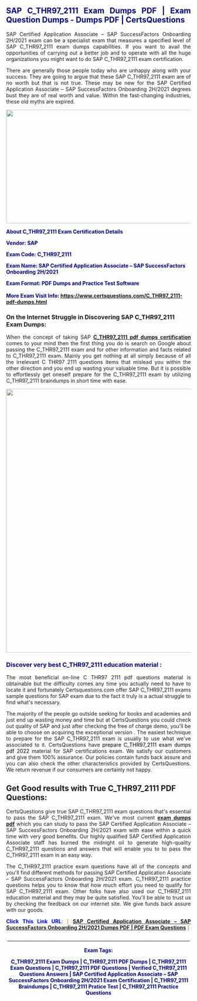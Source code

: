 <h2 style="text-align: justify;"><span style="color: #000080;">SAP C_THR97_2111 Exam Dumps PDF | Exam Question Dumps - Dumps PDF | CertsQuestions</span></h2>
<p style="text-align: justify;">SAP Certified Application Associate – SAP SuccessFactors Onboarding 2H/2021 exam can be a specialist exam that measures a specified level of SAP  C_THR97_2111 exam dumps capabilities. If you want to avail the opportunities of carrying out a better job and to operate with all the huge organizations you might want to do SAP C_THR97_2111 exam certification.</p>
<p style="text-align: justify;">There are generally those people today who are unhappy along with your success. They are going to argue that these SAP  C_THR97_2111 exam are of no worth but that is not true. These may be new for the SAP Certified Application Associate – SAP SuccessFactors Onboarding 2H/2021 degrees bust they are of real worth and value. Within the fast-changing industries, these old myths are expired.</p>
<p><img style="display: block; margin-left: auto; margin-right: auto;" src="https://i.imgur.com/eaP4ae9.png" width="840" height="310" /></p>
<p><span style="color: #000080;"><strong>About C_THR97_2111 Exam Certification Details</strong></span></p>
<p><span style="color: #000080;"><strong>Vendor: SAP<br /></strong></span></p>
<p><span style="color: #000080;"><strong>Exam Code: C_THR97_2111</strong></span></p>
<p><span style="color: #000080;"><strong>Exam Name: SAP Certified Application Associate – SAP SuccessFactors Onboarding 2H/2021</strong></span></p>
<p><span style="color: #000080;"><strong>Exam Format: PDF Dumps and Practice Test Software<br /><br />More Exam Visit Info: <span style="color: #ff6600;"><a href="https://www.certsquestions.com/C_THR97_2111-pdf-dumps.html">https://www.certsquestions.com/C_THR97_2111-pdf-dumps.html</a></span></strong></span></p>
<h3>On the Internet Struggle in Discovering SAP C_THR97_2111 Exam Dumps:</h3>
<p style="text-align: justify;">When the concept of taking SAP <a href="https://www.certsquestions.com/C_THR97_2111-pdf-dumps.html"><strong> C_THR97_2111 pdf dumps certification</strong></a> comes to your mind then the first thing you do is search on Google about passing the C_THR97_2111 exam and for other information and facts related to C_THR97_2111 exam. Mainly you get nothing at all simply because of all the irrelevant C THR97 2111 questions items that mislead you within the other direction and you end up wasting your valuable time. But it is possible to effortlessly get oneself prepare for the C_THR97_2111 exam by utilizing C_THR97_2111 braindumps in short time with ease.</p>
<p><a href="https://www.certsquestions.com/C_THR97_2111-pdf-dumps.html"><img style="display: block; margin-left: auto; margin-right: auto;" src="https://i.imgur.com/pxhoKQ2.png" width="720" /></a></p>
<h3><span style="color: #000080;">Discover very best  C_THR97_2111 education material :</span></h3>
<p style="text-align: justify;">The most beneficial on-line C THR97 2111 pdf questions material is obtainable but the difficulty comes any time you actually need to have to locate it and fortunately Certsquestions.com offer SAP C_THR97_2111 exams sample questions for SAP  exam due to the fact it truly is a actual struggle to find what's necessary.</p>
<p style="text-align: justify;">The majority of the people go outside seeking for books and academies and just end up wasting money and time but at CertsQuestions you could check out quality of SAP  and just after checking the free of charge demo, you'll be able to choose on acquiring the exceptional version . The easiest technique to prepare for the SAP C_THR97_2111 exam is usually to use what we've associated to it. CertsQuestions have <span style="color: #000000;">prepare C_THR97_2111 exam dumps pdf 2022</span> material for SAP certifications exam. We satisfy our customers and give them 100% assurance. Our policies contain funds back assure and you can also check the other characteristics provided by CertsQuestions. We return revenue if our consumers are certainly not happy.</p>
<h2>Get Good results with True C_THR97_2111 PDF Questions:</h2>
<p style="text-align: justify;">CertsQuestions give true SAP C_THR97_2111 exam questions that's essential to pass the SAP  C_THR97_2111 exam. We've most current<strong>&nbsp;<a href="https://www.certsquestions.com/">exam dumps pdf</a></strong>&nbsp;which you can study to pass the SAP Certified Application Associate – SAP SuccessFactors Onboarding 2H/2021 exam with ease within a quick time with very good benefits. Our highly qualified SAP Certified Application Associate staff has burned the midnight oil to generate high-quality C_THR97_2111 questions and answers that will enable you to to pass the C_THR97_2111 exam in an easy way.</p>
<p style="text-align: justify;">The C_THR97_2111 practice exam questions have all of the concepts and you'll find different methods for passing SAP Certified Application Associate – SAP SuccessFactors Onboarding 2H/2021 exam. C_THR97_2111 practice questions helps you to know that how much effort you need to qualify for SAP  C_THR97_2111 exam. Other folks have also used our C_THR97_2111 education material and they may be quite satisfied. You'll be able to trust us by checking the feedback on our internet site. We give funds back assure with our goods.</p>
<p style="text-align: justify;"><span style="color: #0000ff;"><strong>Click This Link URL</strong>:</span> <span style="color: #ff6600;">[ <strong><a href="https://www.certsquestions.com/sap-certified-application-associate-certification.html">SAP Certified Application Associate – SAP SuccessFactors Onboarding 2H/2021 Dumps PDF | PDF Exam Questions</a></strong> ]</span></p>
<p style="text-align: center;">______________________________________________________________________________</p>
<p style="text-align: center;"><span style="color: #000080;"><strong>Exam Tags:</strong></span></p>
<p style="text-align: center;"><span style="color: #000080;"><strong>C_THR97_2111 Exam Dumps | C_THR97_2111 PDF Dumps | C_THR97_2111 Exam Questions | C_THR97_2111 PDF Questions | Verified C_THR97_2111 Questions Answers | SAP Certified Application Associate – SAP SuccessFactors Onboarding 2H/2021 Exam Certification | C_THR97_2111 Braindumps | C_THR97_2111 Pratice Test | C_THR97_2111 Practice Questions</strong></span></p>
